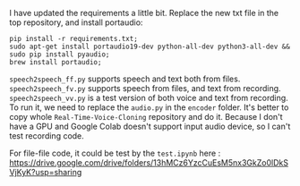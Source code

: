 I have updated the requirements a little bit. Replace the new txt file in the top repository, and install portaudio:

```
pip install -r requirements.txt;
sudo apt-get install portaudio19-dev python-all-dev python3-all-dev && sudo pip install pyaudio;
brew install portaudio;
```

```speech2speech_ff.py``` supports speech and text both from files.
```speech2speech_fv.py``` supports speech from files, and text from recording.
```speech2speech_vv.py``` is a test version of both voice and text from recording. To run it, we need to replace the ```audio.py``` in the ```encoder``` folder.  It's better to copy whole ```Real-Time-Voice-Cloning``` repository and do it. Because I don't have a GPU and Google Colab doesn't support input audio device, so I can't test recording code.

For file-file code, it could be test by the ```test.ipynb``` here : https://drive.google.com/drive/folders/13hMCz6YzcCuEsM5nx3GkZo0lDkSVjKyK?usp=sharing
